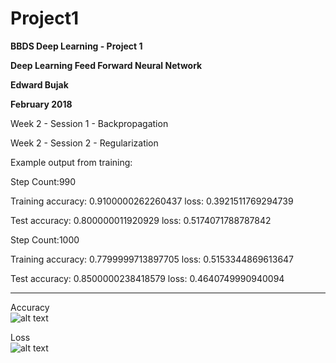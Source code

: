 # Project1
**BBDS Deep Learning - Project 1**

**Deep Learning Feed Forward Neural Network**

**Edward Bujak**

**February 2018**

Week 2 - Session 1 - Backpropagation

Week 2 - Session 2 - Regularization

Example output from training:

Step Count:990

Training accuracy: 0.9100000262260437 loss: 0.3921511769294739

Test accuracy: 0.800000011920929 loss: 0.5174071788787842

Step Count:1000

Training accuracy: 0.7799999713897705 loss: 0.5153344869613647

Test accuracy: 0.8500000238418579 loss: 0.4640749990940094

--------

Accuracy  
![alt text](https://raw.githubusercontent.com/ebujak1/Project1/accuracy.png "accuracy")    
  
Loss  
![alt text](https://raw.githubusercontent.com/ebujak1/Project1/loss.png "loss")     
